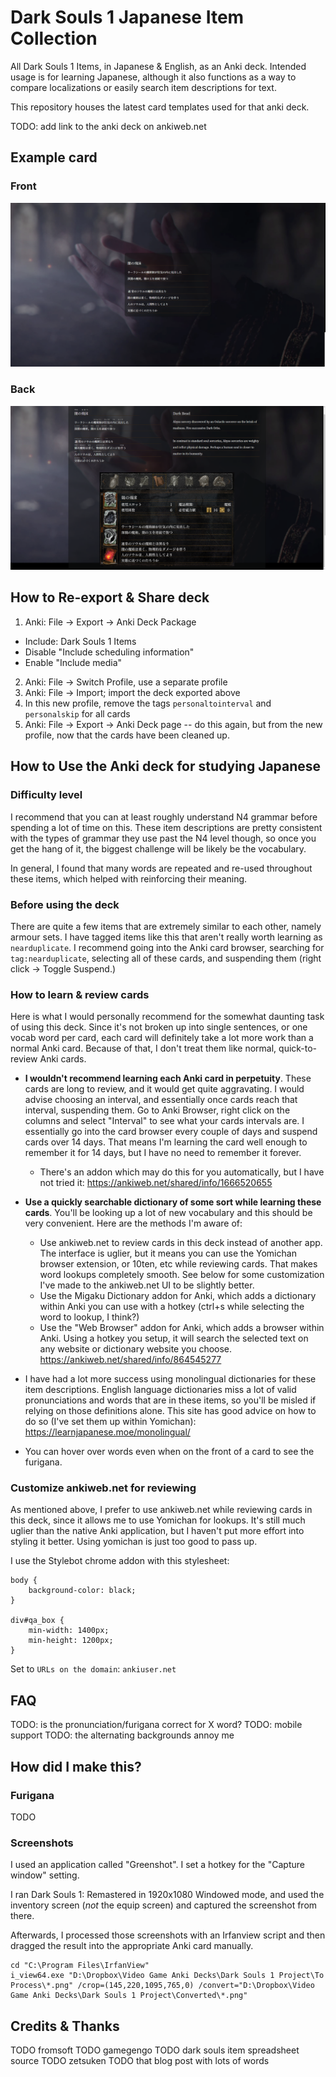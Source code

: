 # Dark Souls 1 Japanese Item Collection

All Dark Souls 1 Items, in Japanese & English, as an Anki deck. Intended usage is for learning Japanese, although it also functions as a way to compare localizations or easily search item descriptions for text.

This repository houses the latest card templates used for that anki deck.

TODO: add link to the anki deck on ankiweb.net

## Example card

### Front
![Front side](/example_images/DarkBead_Front.png)

### Back
![Back side](/example_images/DarkBead_Back.png)

## How to Re-export & Share deck

1. Anki: File -> Export -> Anki Deck Package
  - Include: Dark Souls 1 Items
  - Disable "Include scheduling information"
  - Enable "Include media"
2. Anki: File -> Switch Profile, use a separate profile
3. Anki: File -> Import; import the deck exported above
4. In this new profile, remove the tags `personaltointerval` and `personalskip` for all cards
5. Anki: File -> Export -> Anki Deck page -- do this again, but from the new profile, now that the cards have been cleaned up.

## How to Use the Anki deck for studying Japanese

### Difficulty level

I recommend that you can at least roughly understand N4 grammar before spending a lot of time on this. These item descriptions are pretty consistent with the types of grammar they use past the N4 level though, so once you get the hang of it, the biggest challenge will be likely be the vocabulary.

In general, I found that many words are repeated and re-used throughout these items, which helped with reinforcing their meaning.

### Before using the deck

There are quite a few items that are extremely similar to each other, namely armour sets. I have tagged items like this that aren't really worth learning as `nearduplicate`. I recommend going into the Anki card browser, searching for `tag:nearduplicate`, selecting all of these cards, and suspending them (right click -> Toggle Suspend.)

### How to learn & review cards

Here is what I would personally recommend for the somewhat daunting task of using this deck. Since it's not broken up into single sentences, or one vocab word per card, each card will definitely take a lot more work than a normal Anki card. Because of that, I don't treat them like normal, quick-to-review Anki cards.

* **I wouldn't recommend learning each Anki card in perpetuity**. These cards are long to review, and it would get quite aggravating. I would advise choosing an interval, and essentially once cards reach that interval, suspending them. Go to Anki Browser, right click on the columns and select "Interval" to see what your cards intervals are. I essentially go into the card browser every couple of days and suspend cards over 14 days. That means I'm learning the card well enough to remember it for 14 days, but I have no need to remember it forever.
  * There's an addon which may do this for you automatically, but I have not tried it: https://ankiweb.net/shared/info/1666520655
* **Use a quickly searchable dictionary of some sort while learning these cards**. You'll be looking up a lot of new vocabulary and this should be very convenient. Here are the methods I'm aware of:
  * Use ankiweb.net to review cards in this deck instead of another app. The interface is uglier, but it means you can use the Yomichan browser extension, or 10ten, etc while reviewing cards. That makes word lookups completely smooth. See below for some customization I've made to the ankiweb.net UI to be slightly better.
  * Use the Migaku Dictionary addon for Anki, which adds a dictionary within Anki you can use with a hotkey (ctrl+s while selecting the word to lookup, I think?)
  * Use the "Web Browser" addon for Anki, which adds a browser within Anki. Using a hotkey you setup, it will search the selected text on any website or dictionary website you choose. https://ankiweb.net/shared/info/864545277
* I have had a lot more success using monolingual dictionaries for these item descriptions. English language dictionaries miss a lot of valid pronunciations and words that are in these items, so you'll be misled if relying on those definitions alone. This site has good advice on how to do so (I've set them up within Yomichan): https://learnjapanese.moe/monolingual/

* You can hover over words even when on the front of a card to see the furigana.

### Customize ankiweb.net for reviewing

As mentioned above, I prefer to use ankiweb.net while reviewing cards in this deck, since it allows me to use Yomichan for lookups. It's still much uglier than the native Anki application, but I haven't put more effort into styling it better. Using yomichan is just too good to pass up.

I use the Stylebot chrome addon with this stylesheet:

```
body {
    background-color: black;
}

div#qa_box {
    min-width: 1400px;
    min-height: 1200px;
}
```

Set to `URLs on the domain`: `ankiuser.net`

## FAQ

TODO: is the pronunciation/furigana correct for X word?
TODO: mobile support
TODO: the alternating backgrounds annoy me

## How did I make this?

### Furigana

TODO

### Screenshots

I used an application called "Greenshot". I set a hotkey for the "Capture window" setting. 

I ran Dark Souls 1: Remastered in 1920x1080 Windowed mode, and used the inventory screen (*not* the equip screen) and captured the screenshot from there.

Afterwards, I processed those screenshots with an Irfanview script and then dragged the result into the appropriate Anki card manually.

```
cd "C:\Program Files\IrfanView"
i_view64.exe "D:\Dropbox\Video Game Anki Decks\Dark Souls 1 Project\To Process\*.png" /crop=(145,220,1095,765,0) /convert="D:\Dropbox\Video Game Anki Decks\Dark Souls 1 Project\Converted\*.png"
```

## Credits & Thanks

TODO fromsoft
TODO gamegengo
TODO dark souls item spreadsheet source
TODO zetsuken
TODO that blog post with lots of words
